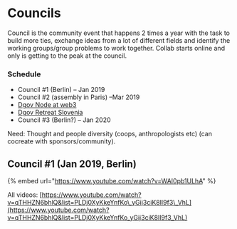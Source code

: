 # Councils

Council is the community event that happens 2 times a year with the task to build more ties, exchange ideas from a lot of different fields and identify the working groups/group problems to work together. Collab starts online and only is getting to the peak at the council.

### Schedule

* Council \#1 \(Berlin\) – Jan 2019
* Council \#2 \(assembly in Paris\) –Mar 2019
* [Dgov Node at web3](https://forum.dgov.foundation/t/web-3-summit-dgov-node/63)
* [Dgov Retreat Slovenia](https://forum.dgov.foundation/t/dgov-retreat-slovenia/69)
* Council \#3 \(Berlin?\) – Jan 2020

Need: Thought and people diversity \(coops, anthropologists etc\) \(can cocreate with sponsors/community\).

## Council \#1 \(Jan 2019, Berlin\)

{% embed url="https://www.youtube.com/watch?v=WAI0pb1ULhA" %}

All videos: [https://www.youtube.com/watch?v=qTHHZN6bhlQ&list=PLDj0XyKkeYnfKo\_yGij3ciK8lI9f3\_VhL](https://www.youtube.com/watch?v=qTHHZN6bhlQ&list=PLDj0XyKkeYnfKo_yGij3ciK8lI9f3_VhL)

